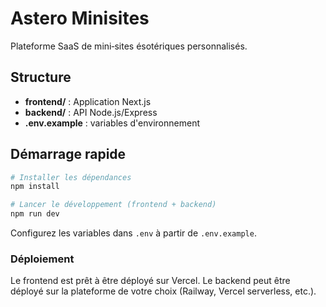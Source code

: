 # Astero Minisites

Plateforme SaaS de mini‑sites ésotériques personnalisés.

## Structure

- **frontend/** : Application Next.js
- **backend/** : API Node.js/Express
- **.env.example** : variables d'environnement

## Démarrage rapide

```bash
# Installer les dépendances
npm install

# Lancer le développement (frontend + backend)
npm run dev
```

Configurez les variables dans `.env` à partir de `.env.example`.

### Déploiement

Le frontend est prêt à être déployé sur Vercel. Le backend peut être déployé sur la plateforme de votre choix (Railway, Vercel serverless, etc.).
